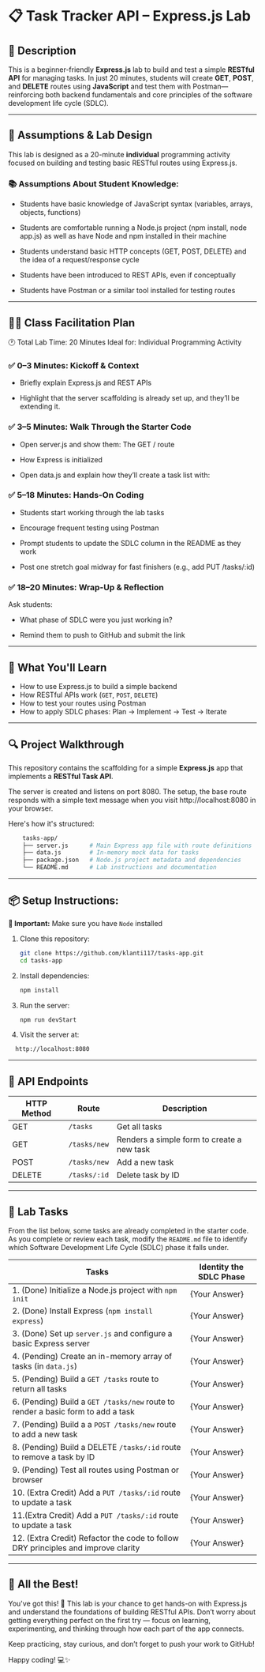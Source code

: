 # 📋 Task Tracker API – Express.js Lab

## 📖 Description

This is a beginner-friendly **Express.js** lab to build and test a simple **RESTful API** for managing tasks. In just 20 minutes, students will create **GET**, **POST**, and **DELETE** routes using **JavaScript** and test them with Postman—reinforcing both backend fundamentals and core principles of the software development life cycle (SDLC).

---

## 🧠 Assumptions & Lab Design

This lab is designed as a 20-minute **individual** programming activity focused on building and testing basic RESTful routes using Express.js.

### 📚 Assumptions About Student Knowledge:

- Students have basic knowledge of JavaScript syntax (variables, arrays, objects, functions)

- Students are comfortable running a Node.js project (npm install, node app.js) as well as have Node and npm installed in their machine

- Students understand basic HTTP concepts (GET, POST, DELETE) and the idea of a request/response cycle

- Students have been introduced to REST APIs, even if conceptually

- Students have Postman or a similar tool installed for testing routes

---

## 🧑‍🏫 Class Facilitation Plan

🕐 Total Lab Time: 20 Minutes
Ideal for: Individual Programming Activity

### ✅ 0–3 Minutes: Kickoff & Context

- Briefly explain Express.js and REST APIs

- Highlight that the server scaffolding is already set up, and they’ll be extending it.

### ✅ 3–5 Minutes: Walk Through the Starter Code

- Open server.js and show them: The GET / route

- How Express is initialized

- Open data.js and explain how they’ll create a task list with:

### ✅ 5–18 Minutes: Hands-On Coding

- Students start working through the lab tasks

- Encourage frequent testing using Postman

- Prompt students to update the SDLC column in the README as they work

- Post one stretch goal midway for fast finishers (e.g., add PUT /tasks/:id)

### ✅ 18–20 Minutes: Wrap-Up & Reflection

Ask students:

- What phase of SDLC were you just working in?

- Remind them to push to GitHub and submit the link

---

## 🧠 What You'll Learn

- How to use Express.js to build a simple backend
- How RESTful APIs work (`GET`, `POST`, `DELETE`)
- How to test your routes using Postman
- How to apply SDLC phases: Plan → Implement → Test → Iterate

---

## 🔍 Project Walkthrough

This repository contains the scaffolding for a simple **Express.js** app that implements a **RESTful Task API**.

The server is created and listens on port 8080. The setup, the base route responds with a simple text message when you visit http://localhost:8080 in your browser.

Here's how it's structured:

```bash
    tasks-app/
    ├── server.js      # Main Express app file with route definitions
    ├── data.js        # In-memory mock data for tasks
    ├── package.json   # Node.js project metadata and dependencies
    └── README.md      # Lab instructions and documentation
```

---

## 📦 Setup Instructions:

**🚨 Important:** Make sure you have `Node` installed

1. Clone this repository:

   ```bash
   git clone https://github.com/klanti117/tasks-app.git
   cd tasks-app
   ```

2. Install dependencies:

   ```bash
   npm install
   ```

3. Run the server:

   ```bash
   npm run devStart
   ```

4. Visit the server at:

```bash
  http://localhost:8080
```

---

## 🔌 API Endpoints

| HTTP Method | Route        | Description                                |
| ----------- | ------------ | ------------------------------------------ |
| GET         | `/tasks`     | Get all tasks                              |
| GET         | `/tasks/new` | Renders a simple form to create a new task |
| POST        | `/tasks/new` | Add a new task                             |
| DELETE      | `/tasks/:id` | Delete task by ID                          |

---

## 🧪 Lab Tasks

From the list below, some tasks are already completed in the starter code. As you complete or review each task, modify the `README.md` file to identify which Software Development Life Cycle (SDLC) phase it falls under.

| Tasks                                                                             | Identity the SDLC Phase |
| --------------------------------------------------------------------------------- | ----------------------- |
| 1. (Done) Initialize a Node.js project with `npm init`                            | {Your Answer}           |
| 2. (Done) Install Express (`npm install express`)                                 | {Your Answer}           |
| 3. (Done) Set up `server.js` and configure a basic Express server                 | {Your Answer}           |
| 4. (Pending) Create an in-memory array of tasks (in `data.js`)                    | {Your Answer}           |
| 5. (Pending) Build a `GET /tasks` route to return all tasks                       | {Your Answer}           |
| 6. (Pending) Build a `GET /tasks/new` route to render a basic form to add a task  | {Your Answer}           |
| 7. (Pending) Build a a `POST /tasks/new` route to add a new task                  | {Your Answer}           |
| 8. (Pending) Build a DELETE `/tasks/:id` route to remove a task by ID             | {Your Answer}           |
| 9. (Pending) Test all routes using Postman or browser                             | {Your Answer}           |
| 10. (Extra Credit) Add a `PUT /tasks/:id` route to update a task                  | {Your Answer}           |
| 11.(Extra Credit) Add a `PUT /tasks/:id` route to update a task                   | {Your Answer}           |
| 12. (Extra Credit) Refactor the code to follow DRY principles and improve clarity | {Your Answer}           |

---

## 🎉 All the Best!

You've got this! 🚀
This lab is your chance to get hands-on with Express.js and understand the foundations of building RESTful APIs. Don’t worry about getting everything perfect on the first try — focus on learning, experimenting, and thinking through how each part of the app connects.

Keep practicing, stay curious, and don’t forget to push your work to GitHub!

Happy coding! 💻✨
